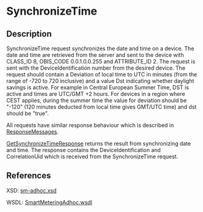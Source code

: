 <!--
SPDX-FileCopyrightText: Contributors to the Documentation project

SPDX-License-Identifier: Apache-2.0
-->

# SynchronizeTime

## Description

SynchronizeTime request synchronizes the date and time on a device. The date and time are retrieved from the server and sent to the device with CLASS\_ID 8, OBIS\_CODE 0.0.1.0.0.255 and ATTRIBUTE\_ID 2. The request is sent with the DeviceIdentification number from the desired device. The request should contain a Deviation of local time to UTC in minutes \(from the range of -720 to 720 inclusive\) and a value Dst indicating whether daylight savings is active. For example in Central European Summer Time, DST is active and times are UTC/GMT +2 hours. For devices in a region where CEST applies, during the summer time the value for deviation should be "-120" \(120 minutes deducted from local time gives GMT/UTC time\) and dst should be "true".

All requests have similar response behaviour which is described in [ResponseMessages](../../responsemessages.md).

[GetSynchronizeTimeResponse](getsynchronizetimeresponse.md) returns the result from synchronizing date and time. The response contains the DeviceIdentification and CorrelationUid which is received from the SynchronizeTime request.

## References

XSD: [sm-adhoc.xsd](https://github.com/OSGP/open-smart-grid-platform/blob/development/osgp/shared/osgp-ws-smartmetering/src/main/resources/schemas/sm-adhoc.xsd)

WSDL: [SmartMeteringAdhoc.wsdl](https://github.com/OSGP/open-smart-grid-platform/blob/development/osgp/shared/osgp-ws-smartmetering/src/main/resources/SmartMeteringAdhoc.wsdl)

